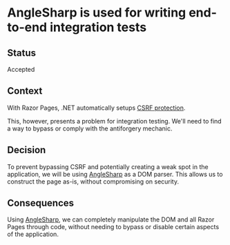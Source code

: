 # AngleSharp is used for writing end-to-end integration tests

## Status

Accepted

## Context

With Razor Pages, .NET automatically setups [CSRF protection](https://learn.microsoft.com/en-us/aspnet/core/razor-pages/?view=aspnetcore-7.0&tabs=visual-studio#xsrfcsrf-and-razor-pages).

This, however, presents a problem for integration testing. We'll need to find a way to bypass or comply with the antiforgery mechanic.

## Decision

To prevent bypassing CSRF and potentially creating a weak spot in the application, we will be using [AngleSharp](https://anglesharp.github.io/) as a DOM parser.
This allows us to construct the page as-is, without compromising on security.

## Consequences

Using [AngleSharp](https://anglesharp.github.io/), we can completely manipulate the DOM and all Razor Pages through code, without needing to bypass or disable certain aspects of the application.
